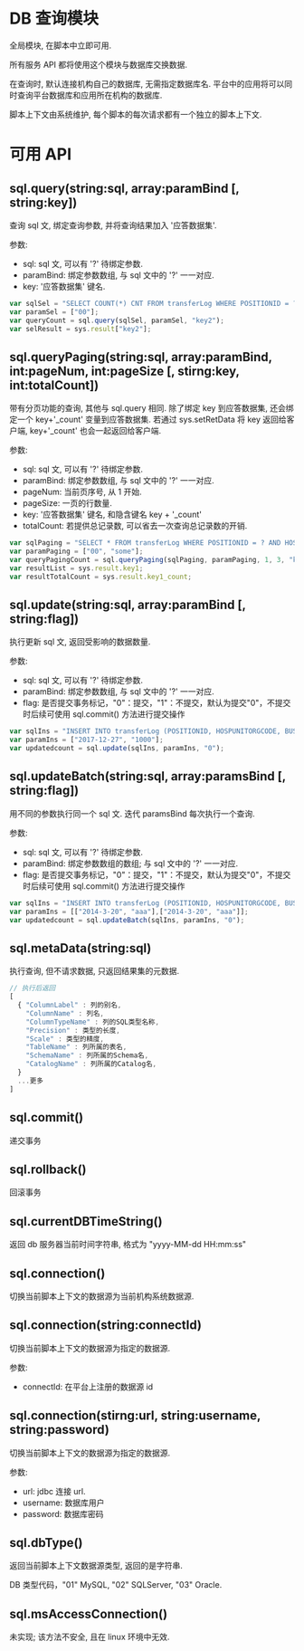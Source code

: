 # DB 查询模块

全局模块, 在脚本中立即可用.

所有服务 API 都将使用这个模块与数据库交换数据.

在查询时, 默认连接机构自己的数据库, 无需指定数据库名.
平台中的应用将可以同时查询平台数据库和应用所在机构的数据库.

脚本上下文由系统维护, 每个脚本的每次请求都有一个独立的脚本上下文.


# 可用 API


## sql.query(string:sql, array:paramBind [, string:key])

查询 sql 文, 绑定查询参数, 并将查询结果加入 '应答数据集'.

参数:

* sql: sql 文, 可以有 '?' 待绑定参数.
* paramBind: 绑定参数数组, 与 sql 文中的 '?' 一一对应.
* key: '应答数据集' 键名.


```javascript
var sqlSel = "SELECT COUNT(*) CNT FROM transferLog WHERE POSITIONID = ? ";
var paramSel = ["00"];
var queryCount = sql.query(sqlSel, paramSel, "key2");
var selResult = sys.result["key2"];
```


## sql.queryPaging(string:sql, array:paramBind, int:pageNum, int:pageSize [, stirng:key, int:totalCount])

带有分页功能的查询, 其他与 sql.query 相同.
除了绑定 key 到应答数据集, 还会绑定一个 key+'\_count' 变量到应答数据集.
若通过 sys.setRetData 将 key 返回给客户端, key+'\_count' 也会一起返回给客户端.

参数:

* sql: sql 文, 可以有 '?' 待绑定参数.
* paramBind: 绑定参数数组, 与 sql 文中的 '?' 一一对应.
* pageNum: 当前页序号, 从 1 开始.
* pageSize: 一页的行数量.
* key: '应答数据集' 键名, 和隐含键名 key + '\_count'
* totalCount: 若提供总记录数, 可以省去一次查询总记录数的开销.


```javascript
var sqlPaging = "SELECT * FROM transferLog WHERE POSITIONID = ? AND HOSPUNITORGCODE = ? ";		
var paramPaging = ["00", "some"];
var queryPagingCount = sql.queryPaging(sqlPaging, paramPaging, 1, 3, "key1");
var resultList = sys.result.key1;	
var resultTotalCount = sys.result.key1_count;
```


## sql.update(string:sql, array:paramBind [, string:flag])

执行更新 sql 文, 返回受影响的数据数量.

参数:

* sql: sql 文, 可以有 '?' 待绑定参数.
* paramBind: 绑定参数数组, 与 sql 文中的 '?' 一一对应.
* flag: 是否提交事务标记，"0"：提交，"1"：不提交，默认为提交"0"，不提交时后续可使用 sql.commit() 方法进行提交操作

```javascript
var sqlIns = "INSERT INTO transferLog (POSITIONID, HOSPUNITORGCODE, BUSSID, TABLENAME, STATUS, CREATEDATE, EXTEND1) VALUES ('00', 'Dean', 'BUSSID', 'TABLENAME', '0', str_to_date(?, '%Y-%m-%d'), ?)";
var paramIns = ["2017-12-27", "1000"];
var updatedcount = sql.update(sqlIns, paramIns, "0");
```


## sql.updateBatch(string:sql, array:paramsBind [, string:flag])

用不同的参数执行同一个 sql 文. 迭代 paramsBind 每次执行一个查询.

参数:

* sql: sql 文, 可以有 '?' 待绑定参数.
* paramBind: 绑定参数数组的数组; 与 sql 文中的 '?' 一一对应.
* flag: 是否提交事务标记，"0"：提交，"1"：不提交，默认为提交"0"，不提交时后续可使用 sql.commit() 方法进行提交操作


```javascript
var sqlIns = "INSERT INTO transferLog (POSITIONID, HOSPUNITORGCODE, BUSSID, TABLENAME, STATUS, CREATEDATE, EXTEND1) VALUES ('00', 'Dean', 'BUSSID', 'TABLENAME', '0', str_to_date(?,'%Y-%m-%d'), ?) ";
var paramIns = [["2014-3-20", "aaa"],["2014-3-20", "aaa"]];
var updatedcount = sql.updateBatch(sqlIns, paramIns, "0");
```


## sql.metaData(string:sql)

执行查询, 但不请求数据, 只返回结果集的元数据.

```javascript
// 执行后返回
[ 																									
  { "ColumnLabel" : 列的别名,
    "ColumnName" : 列名,
    "ColumnTypeName" : 列的SQL类型名称,
    "Precision" : 类型的长度,
    "Scale" : 类型的精度,
    "TableName" : 列所属的表名,
    "SchemaName" : 列所属的Schema名,
    "CatalogName" : 列所属的Catalog名,
  }											
  ...更多
]	
```


## sql.commit()

递交事务


## sql.rollback()

回滚事务


## sql.currentDBTimeString()

返回 db 服务器当前时间字符串, 格式为 "yyyy-MM-dd HH:mm:ss"


## sql.connection()

切换当前脚本上下文的数据源为当前机构系统数据源.


## sql.connection(string:connectId)

切换当前脚本上下文的数据源为指定的数据源.

参数: 

* connectId: 在平台上注册的数据源 id


## sql.connection(stirng:url, string:username, string:password)

切换当前脚本上下文的数据源为指定的数据源.

参数:

* url: jdbc 连接 url.
* username: 数据库用户
* password: 数据库密码


## sql.dbType()

返回当前脚本上下文数据源类型, 返回的是字符串.

DB 类型代码，"01" MySQL, "02" SQLServer, "03" Oracle.


## sql.msAccessConnection()

未实现; 该方法不安全, 且在 linux 环境中无效.
